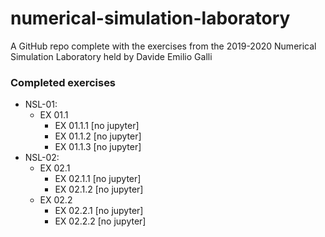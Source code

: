 # numerical-simulation-laboratory
A GitHub repo complete with the exercises from the 2019-2020 Numerical Simulation Laboratory held by Davide Emilio Galli

### Completed exercises
* NSL-01:
	- EX 01.1
		- EX 01.1.1 [no jupyter]
		- EX 01.1.2 [no jupyter]
		- EX 01.1.3 [no jupyter]
* NSL-02:
	- EX 02.1
		- EX 02.1.1 [no jupyter]
		- EX 02.1.2 [no jupyter]
    - EX 02.2
        - EX 02.2.1 [no jupyter]
        - EX 02.2.2 [no jupyter]
